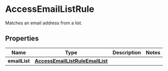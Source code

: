 

# AccessEmailListRule

Matches an email address from a list.

## Properties

| Name | Type | Description | Notes |
|------------ | ------------- | ------------- | -------------|
|**emailList** | [**AccessEmailListRuleEmailList**](AccessEmailListRuleEmailList.md) |  |  |



